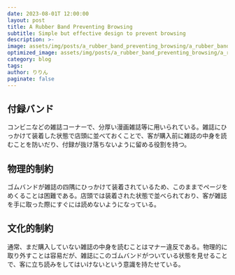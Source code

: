 ```yaml
---
date: 2023-08-01T 12:00:00
layout: post
title: A Rubber Band Preventing Browsing
subtitle: Simple but effective design to prevent browsing
description: >-
image: assets/img/posts/a_rubber_band_preventing_browsing/a_rubber_band_preventing_browsing.jpg
optimized_image: assets/img/posts/a_rubber_band_preventing_browsing/a_rubber_band_preventing_browsing_resized_thumbnail.jpg
category: blog
tags: 
author: りりん
paginate: false
---
```


## 付録バンド

コンビニなどの雑誌コーナーで、分厚い漫画雑誌等に用いられている。雑誌にひっかけて装着した状態で店頭に並べておくことで、客が購入前に雑誌の中身を読むことを防いだり、付録が抜け落ちないように留める役割を持つ。

## 物理的制約

ゴムバンドが雑誌の四隅にひっかけて装着されているため、このままでページをめくることは困難である。店頭では装着された状態で並べられており、客が雑誌を手に取った際にすぐには読めないようになっている。

## 文化的制約

通常、まだ購入していない雑誌の中身を読むことはマナー違反である。物理的に取り外すことは容易だが、雑誌にこのゴムバンドがついている状態を見せることで、客に立ち読みをしてはいけないという意識を持たせている。